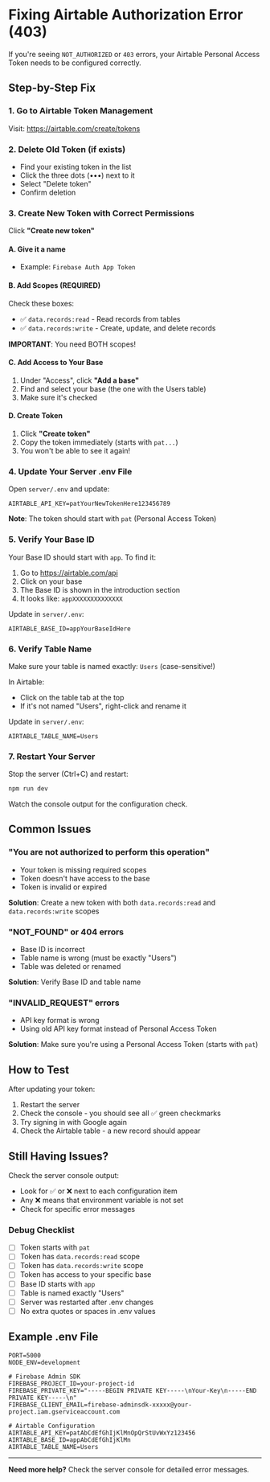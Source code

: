 # Fixing Airtable Authorization Error (403)

If you're seeing `NOT_AUTHORIZED` or `403` errors, your Airtable Personal Access Token needs to be configured correctly.

## Step-by-Step Fix

### 1. Go to Airtable Token Management
Visit: https://airtable.com/create/tokens

### 2. Delete Old Token (if exists)
- Find your existing token in the list
- Click the three dots (•••) next to it
- Select "Delete token"
- Confirm deletion

### 3. Create New Token with Correct Permissions

Click **"Create new token"**

#### A. Give it a name
- Example: `Firebase Auth App Token`

#### B. Add Scopes (REQUIRED)
Check these boxes:
- ✅ `data.records:read` - Read records from tables
- ✅ `data.records:write` - Create, update, and delete records

**IMPORTANT**: You need BOTH scopes!

#### C. Add Access to Your Base
1. Under "Access", click **"Add a base"**
2. Find and select your base (the one with the Users table)
3. Make sure it's checked

#### D. Create Token
1. Click **"Create token"**
2. Copy the token immediately (starts with `pat...`)
3. You won't be able to see it again!

### 4. Update Your Server .env File

Open `server/.env` and update:

```env
AIRTABLE_API_KEY=patYourNewTokenHere123456789
```

**Note**: The token should start with `pat` (Personal Access Token)

### 5. Verify Your Base ID

Your Base ID should start with `app`. To find it:

1. Go to https://airtable.com/api
2. Click on your base
3. The Base ID is shown in the introduction section
4. It looks like: `appXXXXXXXXXXXXXX`

Update in `server/.env`:
```env
AIRTABLE_BASE_ID=appYourBaseIdHere
```

### 6. Verify Table Name

Make sure your table is named exactly: `Users` (case-sensitive!)

In Airtable:
- Click on the table tab at the top
- If it's not named "Users", right-click and rename it

Update in `server/.env`:
```env
AIRTABLE_TABLE_NAME=Users
```

### 7. Restart Your Server

Stop the server (Ctrl+C) and restart:
```bash
npm run dev
```

Watch the console output for the configuration check.

## Common Issues

### "You are not authorized to perform this operation"
- Your token is missing required scopes
- Token doesn't have access to the base
- Token is invalid or expired

**Solution**: Create a new token with both `data.records:read` and `data.records:write` scopes

### "NOT_FOUND" or 404 errors
- Base ID is incorrect
- Table name is wrong (must be exactly "Users")
- Table was deleted or renamed

**Solution**: Verify Base ID and table name

### "INVALID_REQUEST" errors
- API key format is wrong
- Using old API key format instead of Personal Access Token

**Solution**: Make sure you're using a Personal Access Token (starts with `pat`)

## How to Test

After updating your token:

1. Restart the server
2. Check the console - you should see all ✅ green checkmarks
3. Try signing in with Google again
4. Check the Airtable table - a new record should appear

## Still Having Issues?

Check the server console output:
- Look for ✅ or ❌ next to each configuration item
- Any ❌ means that environment variable is not set
- Check for specific error messages

### Debug Checklist

- [ ] Token starts with `pat`
- [ ] Token has `data.records:read` scope
- [ ] Token has `data.records:write` scope  
- [ ] Token has access to your specific base
- [ ] Base ID starts with `app`
- [ ] Table is named exactly "Users"
- [ ] Server was restarted after .env changes
- [ ] No extra quotes or spaces in .env values

## Example .env File

```env
PORT=5000
NODE_ENV=development

# Firebase Admin SDK
FIREBASE_PROJECT_ID=your-project-id
FIREBASE_PRIVATE_KEY="-----BEGIN PRIVATE KEY-----\nYour-Key\n-----END PRIVATE KEY-----\n"
FIREBASE_CLIENT_EMAIL=firebase-adminsdk-xxxxx@your-project.iam.gserviceaccount.com

# Airtable Configuration
AIRTABLE_API_KEY=patAbCdEfGhIjKlMnOpQrStUvWxYz123456
AIRTABLE_BASE_ID=appAbCdEfGhIjKlMn
AIRTABLE_TABLE_NAME=Users
```

---

**Need more help?** Check the server console for detailed error messages.

